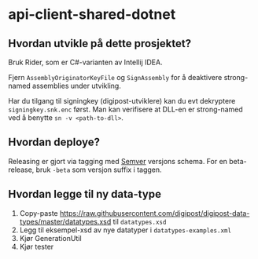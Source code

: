# api-client-shared-dotnet

## Hvordan utvikle på dette prosjektet?
Bruk Rider, som er C#-varianten av Intellij IDEA.

Fjern `AssemblyOriginatorKeyFile` og `SignAssembly` for å deaktivere strong-named assemblies under utvikling. 

Har du tilgang til signingkey (digipost-utviklere) kan du evt dekryptere `signingkey.snk.enc` først. 
Man kan verifisere at DLL-en er strong-named ved å benytte `sn -v <path-to-dll>`.
 

## Hvordan deploye?
Releasing er gjort via tagging med [Semver](http://semver.org) versjons schema. For en beta-release, bruk `-beta` som versjon suffix i taggen.


## Hvordan legge til ny data-type

1. Copy-paste https://raw.githubusercontent.com/digipost/digipost-data-types/master/datatypes.xsd til `datatypes.xsd`
2. Legg til eksempel-xsd av nye datatyper i `datatypes-examples.xml`
3. Kjør GenerationUtil
4. Kjør tester
